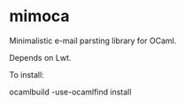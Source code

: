 mimoca
======

Minimalistic e-mail parsting library for OCaml.

Depends on Lwt.

To install:

ocamlbuild -use-ocamlfind install